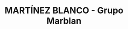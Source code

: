 ---
title: "MARTÍNEZ BLANCO - Grupo Marblan"
url: /pontevedra/martinez-blanco-grupo-marblan/
shop: ropa
---